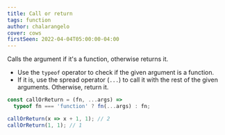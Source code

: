 ```yaml
---
title: Call or return
tags: function
author: chalarangelo
cover: cows
firstSeen: 2022-04-04T05:00:00-04:00
---
```


Calls the argument if it's a function, otherwise returns it.

- Use the `typeof` operator to check if the given argument is a function.
- If it is, use the spread operator (`...`) to call it with the rest of the given arguments. Otherwise, return it.

```js
const callOrReturn = (fn, ...args) =>
  typeof fn === 'function' ? fn(...args) : fn;
```

```js
callOrReturn(x => x + 1, 1); // 2
callOrReturn(1, 1); // 1
```
